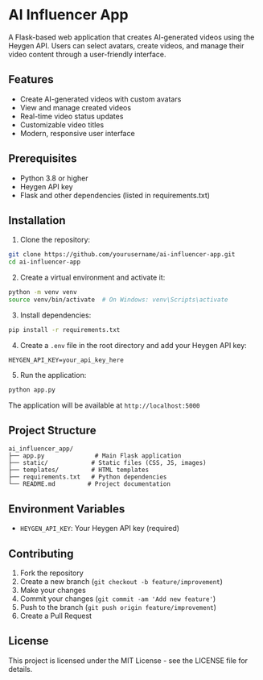 # AI Influencer App

A Flask-based web application that creates AI-generated videos using the Heygen API. Users can select avatars, create videos, and manage their video content through a user-friendly interface.

## Features

- Create AI-generated videos with custom avatars
- View and manage created videos
- Real-time video status updates
- Customizable video titles
- Modern, responsive user interface

## Prerequisites

- Python 3.8 or higher
- Heygen API key
- Flask and other dependencies (listed in requirements.txt)

## Installation

1. Clone the repository:
```bash
git clone https://github.com/yourusername/ai-influencer-app.git
cd ai-influencer-app
```

2. Create a virtual environment and activate it:
```bash
python -m venv venv
source venv/bin/activate  # On Windows: venv\Scripts\activate
```

3. Install dependencies:
```bash
pip install -r requirements.txt
```

4. Create a `.env` file in the root directory and add your Heygen API key:
```
HEYGEN_API_KEY=your_api_key_here
```

5. Run the application:
```bash
python app.py
```

The application will be available at `http://localhost:5000`

## Project Structure

```
ai_influencer_app/
├── app.py              # Main Flask application
├── static/            # Static files (CSS, JS, images)
├── templates/         # HTML templates
├── requirements.txt   # Python dependencies
└── README.md         # Project documentation
```

## Environment Variables

- `HEYGEN_API_KEY`: Your Heygen API key (required)

## Contributing

1. Fork the repository
2. Create a new branch (`git checkout -b feature/improvement`)
3. Make your changes
4. Commit your changes (`git commit -am 'Add new feature'`)
5. Push to the branch (`git push origin feature/improvement`)
6. Create a Pull Request

## License

This project is licensed under the MIT License - see the LICENSE file for details.
